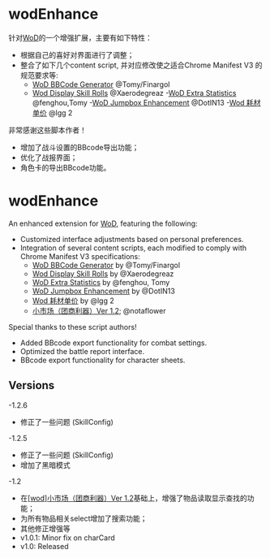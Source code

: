 
# wodEnhance
针对[WoD](https://delta.world-of-dungeons.org/)的一个增强扩展，主要有如下特性：

- 根据自己的喜好对界面进行了调整；
- 整合了如下几个content script, 并对应修改使之适合Chrome Manifest V3 的规范要求等:
  - [WoD BBCode Generator](https://update.greasyfork.org/scripts/3800/BBCode%20Generator.user.js) @Tomy/Finargol
  - [Wod Display Skill Rolls](https://update.greasyfork.org/scripts/439870/%5BWoD%5D%20Display%20Skill%20Rolls_CN.meta.js) @Xaerodegreaz
  -[WoD Extra Statistics](https://update.greasyfork.org/scripts/3801/Extra%20Statistics.meta.js) @fenghou,Tomy
  -[WoD Jumpbox Enhancement](https://greasyfork.org/zh-CN/scripts/398732-wod-jumpbox-enhanced) @DotIN13
  -[Wod 耗材单价]( https://greasyfork.org/zh-CN/scripts/8896-wod-%E8%80%97%E6%9D%90%E5%8D%95%E4%BB%B7) @lgg 2

非常感谢这些脚本作者！

- 增加了战斗设置的BBcode导出功能；
- 优化了战报界面；
- 角色卡的导出BBcode功能。

# wodEnhance

An enhanced extension for [WoD](https://delta.world-of-dungeons.org/), featuring the following:

- Customized interface adjustments based on personal preferences.
- Integration of several content scripts, each modified to comply with Chrome Manifest V3 specifications:
  - [WoD BBCode Generator](https://update.greasyfork.org/scripts/3800/BBCode%20Generator.user.js) by @Tomy/Finargol
  - [Wod Display Skill Rolls](https://update.greasyfork.org/scripts/439870/%5BWoD%5D%20Display%20Skill%20Rolls_CN.meta.js) by @Xaerodegreaz
  - [WoD Extra Statistics](https://update.greasyfork.org/scripts/3801/Extra%20Statistics.meta.js) by @fenghou, Tomy
  - [WoD Jumpbox Enhancement](https://greasyfork.org/zh-CN/scripts/398732-wod-jumpbox-enhanced) by @DotIN13
  - [Wod 耗材单价]( https://greasyfork.org/zh-CN/scripts/8896-wod-%E8%80%97%E6%9D%90%E5%8D%95%E4%BB%B7) by @lgg 2
  - [小市场（团商利器）Ver 1.2](https://greasyfork.org/zh-CN/scripts/3797-wod-%E5%B0%8F%E5%B8%82%E5%9C%BA-%E5%9B%A2%E5%95%86%E5%88%A9%E5%99%A8-ver-1-2); @notaflower

Special thanks to these script authors!

- Added BBcode export functionality for combat settings.
- Optimized the battle report interface.
- BBcode export functionality for character sheets.

## Versions
-1.2.6 
  - 修正了一些问题 (SkillConfig)

-1.2.5 
  - 修正了一些问题 (SkillConfig)
  - 增加了黑暗模式

-1.2 
  - 在[[wod]小市场（团商利器）Ver 1.2](https://greasyfork.org/zh-CN/scripts/3797-wod-%E5%B0%8F%E5%B8%82%E5%9C%BA-%E5%9B%A2%E5%95%86%E5%88%A9%E5%99%A8-ver-1-2)基础上，增强了物品读取显示查找的功能；
  - 为所有物品相关select增加了搜索功能；
  - 其他修正增强等
- v1.0.1:     Minor fix on charCard
- v1.0:       Released